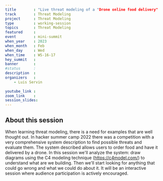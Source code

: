 ```yaml
---
title        : "Live threat modeling of a "Drone online food delivery" system"
track        : Threat Modeling
project      : Threat Modeling
type         : working-session
topics       : Threat Modeling
featured     :
event        : mini-summit
when_year    : 2023
when_month   : Feb
when_day     : Wed
when_time    : WS-16-17
hey_summit   : 
banner       : 
#status      : 
description  :
organizers   :
    - Luis Servin
   
youtube_link : 
zoom_link    : 
session_slides:
---
```




## About this session
When learning threat modeling, there is a need for examples that are well thought out. In hacker summer camp 2022 there was a competition with a very comprehensive system description to find possible threats and evaluate them. The system described allows users to order food and have it delivered by a drone.
In this session we'll analyze the system: draw diagrams using the C4 modeling technique (https://c4model.com/) to understand what are we building. Then we'll start looking for anything that could go wrong and what we could do about it.
It will be an interactive session where audience participation is actively encouraged.
